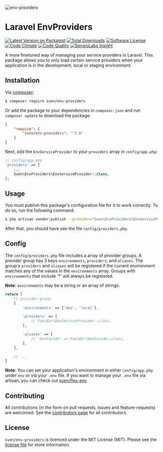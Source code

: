 ![env-providers](https://cloud.githubusercontent.com/assets/11269635/15094471/5abfd4ec-14a5-11e6-8969-63bc9bcfd6b6.jpg)

# Laravel EnvProviders

[![Latest Version on Packagist][ico-version]][link-packagist]
[![Total Downloads][ico-downloads]][link-downloads]
[![Software License][ico-license]](LICENSE.md)
[![Code Climate][ico-codeclimate]][link-codeclimate]
[![Code Quality][ico-quality]][link-quality]
[![SensioLabs Insight][ico-insight]][link-insight]

A more finetuned way of managing your service providers in Laravel. This package
allows you to only load certain service providers when your application is in
the development, local or staging environment.

## Installation
Via [composer](http://getcomposer.org):

```bash
$ composer require sven/env-providers
```

Or add the package to your dependencies in `composer.json` and run
`composer update` to download the package:

```json
{
    "require": {
        "sven/env-providers": "^3.0"
    }
}
```

Next, add the `EnvServiceProvider` to your `providers` array in `config/app.php`:

```php
// config/app.php
'providers' => [
    ...
    Sven\EnvProviders\EnvServiceProvider::class,
];
```

## Usage
You must publish this package's configuration file for it to work correctly. To
do so, run the following command:

```bash
$ php artisan vendor:publish --provider="Sven\EnvProviders\EnvServiceProvider"
```

After that, you should have see the file `config/providers.php`.

## Config

The `config/providers.php` file includes a array of provider groups. A provider group has 3 keys `environments`, `providers`, and `aliases`. The group's `providers` and `aliases` will be registered if the current environment matches any of the values in the `environments` array. Groups with `environments` that include '*' will always be registered. 

**Note**: `environments` may be a string or an array of strings.


```php
return [
    // provider group
    [
        'environments' => ['dev', 'local'],

        'providers' => [
            // Foo\Bar\DevServiceProvider::class,
        ],

        'aliases' => [
            // 'DevFacade' => Foo\Bar\DevFacade::class,
        ],
    ],

    // ...
]
```

**Note**: You can set your application's environment in either `config/app.php`
under `env` or via your `.env` file. If you want to manage your `.env` file via
artisan, you can check out [sven/flex-env](https://git.io/flex).

## Contributing
All contributions (in the form on pull requests, issues and feature-requests) are
welcomed. See the [contributors page](../../graphs/contributors) for all contributors.

## License
`sven/env-providers` is licenced under the MIT License (MIT). Please see the
[license file](LICENSE.md) for more information.

[ico-version]: https://img.shields.io/packagist/v/sven/env-providers.svg?style=flat-square
[ico-license]: https://img.shields.io/badge/license-MIT-green.svg?style=flat-square
[ico-downloads]: https://img.shields.io/packagist/dt/sven/env-providers.svg?style=flat-square
[ico-codeclimate]: https://img.shields.io/codeclimate/github/svenluijten/env-providers.svg?style=flat-square
[ico-quality]: https://img.shields.io/scrutinizer/g/svenluijten/env-providers.svg?style=flat-square
[ico-insight]: https://img.shields.io/sensiolabs/i/510c4368-2414-43ae-85e7-486590a4961a.svg?style=flat-square

[link-packagist]: https://packagist.org/packages/sven/env-providers
[link-downloads]: https://packagist.org/packages/sven/env-providers
[link-codeclimate]: https://codeclimate.com/github/svenluijten/env-providers
[link-quality]: https://scrutinizer-ci.com/g/svenluijten/env-providers/?branch=master
[link-insight]: https://insight.sensiolabs.com/projects/510c4368-2414-43ae-85e7-486590a4961a
